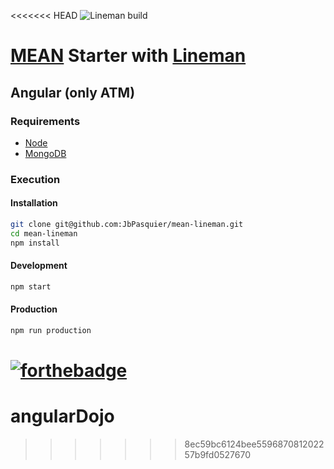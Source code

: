 <<<<<<< HEAD
![Lineman build](https://travis-ci.org/JbPasquier/mean-lineman.svg?branch=master)

# [MEAN](http://mean.io/) Starter with [Lineman](http://linemanjs.com/)

## Angular (only ATM)

### Requirements

-   [Node](https://doc.ubuntu-fr.org/nodejs#depuis_un_ppa)
-   [MongoDB](https://doc.ubuntu-fr.org/mongodb#installation)

### Execution

#### Installation

```bash
git clone git@github.com:JbPasquier/mean-lineman.git
cd mean-lineman
npm install
```

#### Development

```bash
npm start
```

#### Production

```bash
npm run production
```

[![forthebadge](http://forthebadge.com/images/badges/built-with-love.svg)](http://forthebadge.com)
=======
# angularDojo
>>>>>>> 8ec59bc6124bee559687081202257b9fd0527670
